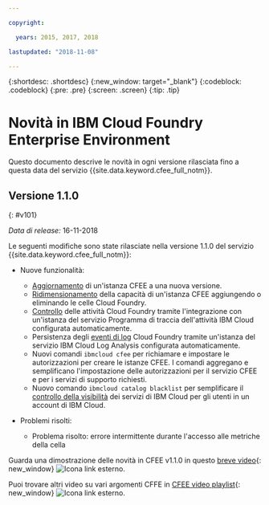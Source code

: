 ```yaml
---

copyright:

  years: 2015, 2017, 2018

lastupdated: "2018-11-08"

---
```


{:shortdesc: .shortdesc}
{:new_window: target="_blank"}
{:codeblock: .codeblock}
{:pre: .pre}
{:screen: .screen}
{:tip: .tip}

# Novità in IBM Cloud Foundry Enterprise Environment

Questo documento descrive le novità in ogni versione rilasciata fino a questa data del servizio {{site.data.keyword.cfee_full_notm}}.

## Versione 1.1.0
{: #v101}

_Data di release:_ 16-11-2018

Le seguenti modifiche sono state rilasciate nella versione 1.1.0 del servizio {{site.data.keyword.cfee_full_notm}}:

* Nuove funzionalità:
   * [Aggiornamento](https://console.bluemix.net/docs/cloud-foundry/updating-scaling.html#update-scale#update) di un'istanza CFEE a una nuova versione.
   * [Ridimensionamento](https://console.bluemix.net/docs/cloud-foundry/updating-scaling.html#update-scale#scale)  della capacità di un'istanza CFEE aggiungendo o eliminando le celle Cloud Foundry.
   * [Controllo](https://console.bluemix.net/docs/cloud-foundry/auditing-logging.html#auditing-logging#auditing) delle attività Cloud Foundry tramite l'integrazione con un'istanza del servizio Programma di traccia dell'attività IBM Cloud configurata automaticamente.
   * Persistenza degli [eventi di log](https://console.bluemix.net/docs/cloud-foundry/auditing-logging.html#auditing-logging#logging) Cloud Foundry tramite un'istanza del servizio IBM Cloud Log Analysis configurata automaticamente.
   * Nuovi comandi `ibmcloud cfee`  [](https://console.bluemix.net/docs/cloud-foundry/permissions.html#permissions#permcli-creating) per richiamare e impostare le autorizzazioni per creare le istanze CFEE. I comandi aggregano e semplificano l'impostazione delle autorizzazioni per il servizio CFEE e per i servizi di supporto richiesti.
   * Nuovo comando `ibmcloud catalog blacklist` per semplificare il [controllo della visibilità](https://console.bluemix.net/docs/cloud-foundry/add-serv-inst.html#workingwith-services#service_visibility) dei servizi di IBM Cloud per gli utenti in un account di IBM Cloud.

* Problemi risolti:
   *  Problema risolto: errore intermittente durante l'accesso alle metriche della cella
   
Guarda una dimostrazione delle novità in CFEE v1.1.0 in questo [breve video](https://ibm.biz/CFEE-V110){: new_window} ![Icona link esterno](../icons/launch-glyph.svg "Icona link esterno").

Puoi trovare altri video su vari argomenti CFFE in [CFEE video playlist](https://ibm.biz/CFEE-Playlist){: new_window} ![Icona link esterno](../icons/launch-glyph.svg "Icona link esterno").
